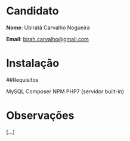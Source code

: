 # Candidato

**Nome**: Ubiratã Carvalho Nogueira

**Email**: birah.carvalho@gmail.com

# Instalação

##Requisitos

MySQL
Composer
NPM
PHP7 (servidor built-in)




# Observações
[...]